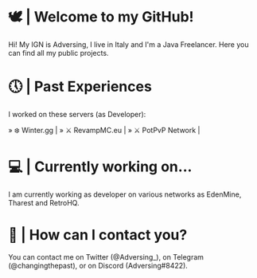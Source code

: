 # 🕊 | Welcome to my GitHub!

Hi! My IGN is Adversing, I live in Italy and I'm a Java Freelancer. 
Here you can find all my public projects.

# 🕔 | Past Experiences
I worked on these servers (as Developer):

» ❄️ Winter.gg | 
» ⚔️ RevampMC.eu |
» ⚔️ PotPvP Network |

# 💻 | Currently working on...
I am currently working as developer on various networks as EdenMine, Tharest and RetroHQ.

# 💼 | How can I contact you?
You can contact me on Twitter (@Adversing_), on Telegram (@changingthepast), or on Discord (Adversing#8422).
